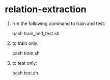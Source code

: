 relation-extraction
===================
1. run the following command to train and test:

   bash train_and_test.sh

2. to train only:

   bash train.sh

3. to test only:

   bash test.sh
